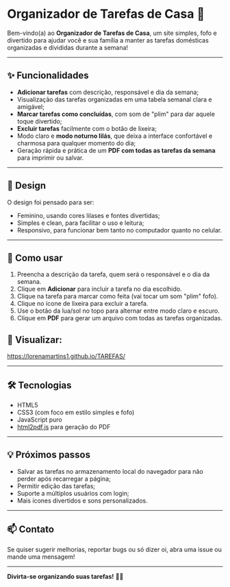 # Organizador de Tarefas de Casa 💜

Bem-vindo(a) ao **Organizador de Tarefas de Casa**, um site simples, fofo e divertido para ajudar você e sua família a manter as tarefas domésticas organizadas e divididas durante a semana!

---

## ✨ Funcionalidades

- **Adicionar tarefas** com descrição, responsável e dia da semana;
- Visualização das tarefas organizadas em uma tabela semanal clara e amigável;
- **Marcar tarefas como concluídas**, com som de "plim" para dar aquele toque divertido;
- **Excluir tarefas** facilmente com o botão de lixeira;
- Modo claro e **modo noturno lilás**, que deixa a interface confortável e charmosa para qualquer momento do dia;
- Geração rápida e prática de um **PDF com todas as tarefas da semana** para imprimir ou salvar.

---

## 🎀 Design

O design foi pensado para ser:

- Feminino, usando cores lilases e fontes divertidas;
- Simples e clean, para facilitar o uso e leitura;
- Responsivo, para funcionar bem tanto no computador quanto no celular.

---

## 🚀 Como usar

1. Preencha a descrição da tarefa, quem será o responsável e o dia da semana.
2. Clique em **Adicionar** para incluir a tarefa no dia escolhido.
3. Clique na tarefa para marcar como feita (vai tocar um som "plim" fofo).
4. Clique no ícone de lixeira para excluir a tarefa.
5. Use o botão da lua/sol no topo para alternar entre modo claro e escuro.
6. Clique em **PDF** para gerar um arquivo com todas as tarefas organizadas.


## 🚀 Visualizar:
https://lorenamartins1.github.io/TAREFAS/

---

## 🛠️ Tecnologias

- HTML5  
- CSS3 (com foco em estilo simples e fofo)  
- JavaScript puro  
- [html2pdf.js](https://github.com/eKoopmans/html2pdf.js) para geração do PDF  

---

## 💡 Próximos passos

- Salvar as tarefas no armazenamento local do navegador para não perder após recarregar a página;  
- Permitir edição das tarefas;  
- Suporte a múltiplos usuários com login;  
- Mais ícones divertidos e sons personalizados.  

---

## 📫 Contato

Se quiser sugerir melhorias, reportar bugs ou só dizer oi, abra uma issue ou mande uma mensagem!

---

**Divirta-se organizando suas tarefas!** 💜✨
